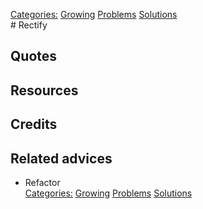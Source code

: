 [Categories:](../Categories/index.md) [Growing](../Categories/Growing.md) [Problems](../Categories/Problems.md) [Solutions](../Categories/Solutions.md)<br># Rectify

## Quotes

## Resources

## Credits

## Related advices

- Refactor
<br>[Categories:](../Categories/index.md) [Growing](../Categories/Growing.md) [Problems](../Categories/Problems.md) [Solutions](../Categories/Solutions.md)